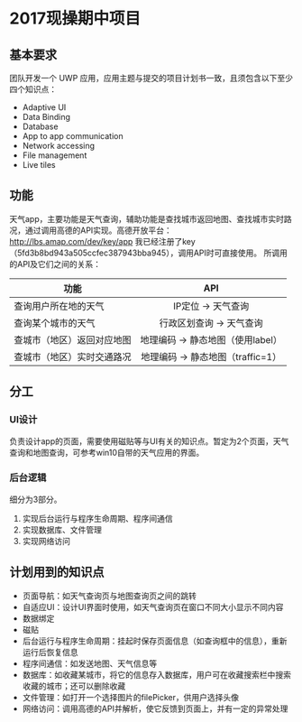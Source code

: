 # 2017现操期中项目
## 基本要求
团队开发一个 UWP 应用，应用主题与提交的项目计划书一致，且须包含以下至少四个知识点： 
* Adaptive UI 
* Data Binding 
* Database 
* App to app communication
* Network accessing 
* File management 
* Live tiles 

## 功能
天气app，主要功能是天气查询，辅助功能是查找城市返回地图、查找城市实时路况，通过调用高德的API实现。高德开放平台：http://lbs.amap.com/dev/key/app  我已经注册了key（5fd3b8bd943a505ccfec387943bba945），调用API时可直接使用。
所调用的API及它们之间的关系：

| 功能 | API |
| ---  | :---: |
| 查询用户所在地的天气  | IP定位 → 天气查询 |
| 查询某个城市的天气 | 行政区划查询 → 天气查询 |
| 查城市（地区）返回对应地图 | 地理编码 → 静态地图（使用label） |
| 查城市（地区）实时交通路况 | 地理编码 → 静态地图（traffic=1） |


## 分工
### UI设计
负责设计app的页面，需要使用磁贴等与UI有关的知识点。暂定为2个页面，天气查询和地图查询，可参考win10自带的天气应用的界面。
### 后台逻辑
细分为3部分。
1. 实现后台运行与程序生命周期、程序间通信
2. 实现数据库、文件管理
3. 实现网络访问

## 计划用到的知识点
* 页面导航：如天气查询页与地图查询页之间的跳转
* 自适应UI：设计UI界面时使用，如天气查询页在窗口不同大小显示不同内容
* 数据绑定
* 磁贴
* 后台运行与程序生命周期：挂起时保存页面信息（如查询框中的信息），重新运行后恢复信息
* 程序间通信：如发送地图、天气信息等
* 数据库：如收藏某城市，将它的信息存入数据库，用户可在收藏搜索栏中搜索收藏的城市；还可以删除收藏
* 文件管理：如打开一个选择图片的filePicker，供用户选择头像
* 网络访问：调用高德的API并解析，使它反馈到页面上，并有一定的异常处理
